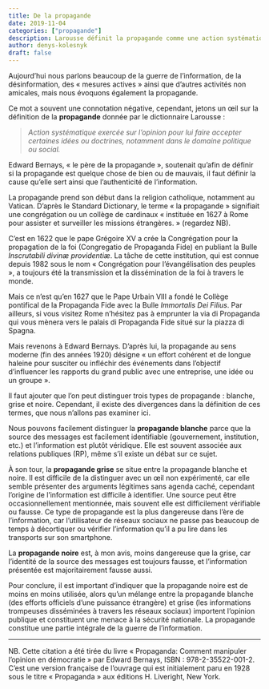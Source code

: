 ```yaml
---
title: De la propagande
date: 2019-11-04
categories: ["propagande"]
description: Larousse définit la propagande comme une action systématique exercée sur l’opinion pour lui faire accepter certaines idées ou doctrines, notamment dans le domaine politique ou social.
author: denys-kolesnyk
draft: false
---
```


Aujourd’hui nous parlons beaucoup de la guerre de l’information, de la désinformation, des « mesures actives » ainsi que d’autres activités non amicales, mais nous évoquons également la propagande.

Ce mot a souvent une connotation négative, cependant, jetons un œil sur la définition de la **propagande** donnée par le dictionnaire Larousse :

>*Action systématique exercée sur l’opinion pour lui faire accepter certaines idées ou doctrines, notamment dans le domaine politique ou social.*

Edward Bernays, « le père de la propagande », soutenait qu’afin de définir si la propagande est quelque chose de bien ou de mauvais, il faut définir la cause qu’elle sert ainsi que l’authenticité de l’information.

La propagande prend son début dans la religion catholique, notamment au Vatican. D’après le Standard Dictionary, le terme « la propagande » signifiait une congrégation ou un collège de cardinaux « instituée en 1627 à Rome pour assister et surveiller les missions étrangères. » (regardez NB).

C’est en 1622 que le pape Grégoire XV a crée la Congrégation pour la propagation de la foi (Congregatio de Propaganda Fide) en publiant la Bulle *Inscrutabili divinæ providentiæ*. La tâche de cette institution, qui est connue depuis 1982 sous le nom « Congrégation pour l’évangélisation des peuples », a toujours été la transmission et la dissémination de la foi à travers le monde.

Mais ce n’est qu’en 1627 que le Pape Urbain VIII a fondé le Collège pontifical de la Propaganda Fide avec la Bulle *Immortalis Dei Filius*. Par ailleurs, si vous visitez Rome n’hésitez pas à emprunter la via di Propaganda qui vous mènera vers le palais di Propaganda Fide situé sur la piazza di Spagna.

Mais revenons à Edward Bernays. D’après lui, la propagande au sens moderne (fin des années 1920) désigne « un effort cohérent et de longue haleine pour susciter ou infléchir des événements dans l’objectif d’influencer les rapports du grand public avec une entreprise, une idée ou un groupe ».

Il faut ajouter que l’on peut distinguer trois types de propagande : blanche, grise et noire. Cependant, il existe des divergences dans la définition de ces termes, que nous n’allons pas examiner ici.

Nous pouvons facilement distinguer la **propagande blanche** parce que la source des messages est facilement identifiable (gouvernement, institution, etc.) et l’information est plutôt véridique. Elle est souvent associée aux relations publiques (RP), même s’il existe un débat sur ce sujet.

À son tour, la **propagande grise** se situe entre la propagande blanche et noire. Il est difficile de la distinguer avec un œil non expérimenté, car elle semble présenter des arguments légitimes sans agenda caché, cependant l’origine de l’information est difficile à identifier. Une source peut être occasionnellement mentionnée, mais souvent elle est difficilement vérifiable ou fausse. Ce type de propagande est la plus dangereuse dans l’ère de l’information, car l’utilisateur de réseaux sociaux ne passe pas beaucoup de temps à décortiquer ou vérifier l’information qu’il a pu lire dans les transports sur son smartphone.

La **propagande noire** est, à mon avis, moins dangereuse que la grise, car l’identité de la source des messages est toujours fausse, et l’information présentée est majoritairement fausse aussi.

Pour conclure, il est important d’indiquer que la propagande noire est de moins en moins utilisée, alors qu’un mélange entre la propagande blanche (des efforts officiels d’une puissance étrangère) et grise (les informations trompeuses disséminées à travers les réseaux sociaux) importent l’opinion publique et constituent une menace à la sécurité nationale. La propagande constitue une partie intégrale de la guerre de l’information.

---

NB. Cette citation a été tirée du livre « Propaganda: Comment manipuler l’opinion en démocratie » par Edward Bernays, ISBN : 978-2-35522-001-2. C’est une version française de l’ouvrage qui est initialement paru en 1928 sous le titre « Propaganda » aux éditions H. Liveright, New York.